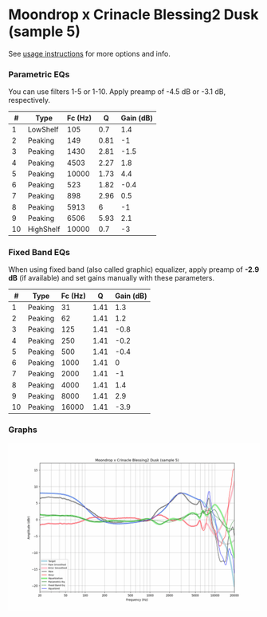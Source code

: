 # Moondrop x Crinacle Blessing2 Dusk (sample 5)
See [usage instructions](https://github.com/jaakkopasanen/AutoEq#usage) for more options and info.

### Parametric EQs
You can use filters 1-5 or 1-10. Apply preamp of -4.5 dB or -3.1 dB, respectively.

|   # | Type      |   Fc (Hz) |    Q |   Gain (dB) |
|-----|-----------|-----------|------|-------------|
|   1 | LowShelf  |       105 | 0.7  |         1.4 |
|   2 | Peaking   |       149 | 0.81 |        -1   |
|   3 | Peaking   |      1430 | 2.81 |        -1.5 |
|   4 | Peaking   |      4503 | 2.27 |         1.8 |
|   5 | Peaking   |     10000 | 1.73 |         4.4 |
|   6 | Peaking   |       523 | 1.82 |        -0.4 |
|   7 | Peaking   |       898 | 2.96 |         0.5 |
|   8 | Peaking   |      5913 | 6    |        -1   |
|   9 | Peaking   |      6506 | 5.93 |         2.1 |
|  10 | HighShelf |     10000 | 0.7  |        -3   |

### Fixed Band EQs
When using fixed band (also called graphic) equalizer, apply preamp of **-2.9 dB** (if available) and set gains manually with these parameters.

|   # | Type    |   Fc (Hz) |    Q |   Gain (dB) |
|-----|---------|-----------|------|-------------|
|   1 | Peaking |        31 | 1.41 |         1.3 |
|   2 | Peaking |        62 | 1.41 |         1.2 |
|   3 | Peaking |       125 | 1.41 |        -0.8 |
|   4 | Peaking |       250 | 1.41 |        -0.2 |
|   5 | Peaking |       500 | 1.41 |        -0.4 |
|   6 | Peaking |      1000 | 1.41 |         0   |
|   7 | Peaking |      2000 | 1.41 |        -1   |
|   8 | Peaking |      4000 | 1.41 |         1.4 |
|   9 | Peaking |      8000 | 1.41 |         2.9 |
|  10 | Peaking |     16000 | 1.41 |        -3.9 |

### Graphs
![](./Moondrop%20x%20Crinacle%20Blessing2%20Dusk%20(sample%205).png)
